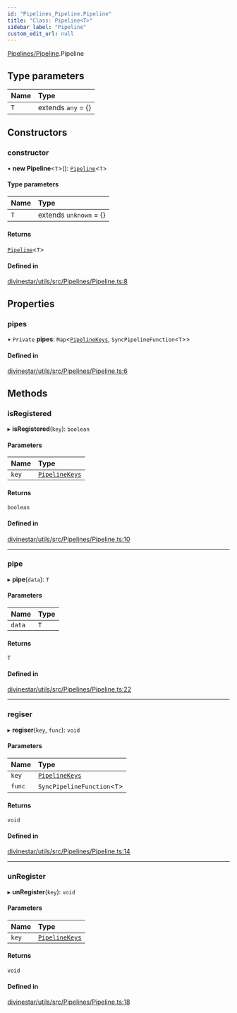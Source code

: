 ```yaml
---
id: "Pipelines_Pipeline.Pipeline"
title: "Class: Pipeline<T>"
sidebar_label: "Pipeline"
custom_edit_url: null
---
```


[Pipelines/Pipeline](../modules/Pipelines_Pipeline.md).Pipeline

## Type parameters

| Name | Type |
| :------ | :------ |
| `T` | extends `any` = {} |

## Constructors

### constructor

• **new Pipeline**\<`T`\>(): [`Pipeline`](Pipelines_Pipeline.Pipeline.md)\<`T`\>

#### Type parameters

| Name | Type |
| :------ | :------ |
| `T` | extends `unknown` = {} |

#### Returns

[`Pipeline`](Pipelines_Pipeline.Pipeline.md)\<`T`\>

#### Defined in

[divinestar/utils/src/Pipelines/Pipeline.ts:8](https://github.com/lucasdamianjohnson/DivineVoxelEngine/blob/596fa7391478620ed460dfb4856ff0a763b91c49/divinestar/utils/src/Pipelines/Pipeline.ts#L8)

## Properties

### pipes

• `Private` **pipes**: `Map`\<[`PipelineKeys`](../modules/Pipelines_Pipeline.md#pipelinekeys), `SyncPipelineFunction`\<`T`\>\>

#### Defined in

[divinestar/utils/src/Pipelines/Pipeline.ts:6](https://github.com/lucasdamianjohnson/DivineVoxelEngine/blob/596fa7391478620ed460dfb4856ff0a763b91c49/divinestar/utils/src/Pipelines/Pipeline.ts#L6)

## Methods

### isRegistered

▸ **isRegistered**(`key`): `boolean`

#### Parameters

| Name | Type |
| :------ | :------ |
| `key` | [`PipelineKeys`](../modules/Pipelines_Pipeline.md#pipelinekeys) |

#### Returns

`boolean`

#### Defined in

[divinestar/utils/src/Pipelines/Pipeline.ts:10](https://github.com/lucasdamianjohnson/DivineVoxelEngine/blob/596fa7391478620ed460dfb4856ff0a763b91c49/divinestar/utils/src/Pipelines/Pipeline.ts#L10)

___

### pipe

▸ **pipe**(`data`): `T`

#### Parameters

| Name | Type |
| :------ | :------ |
| `data` | `T` |

#### Returns

`T`

#### Defined in

[divinestar/utils/src/Pipelines/Pipeline.ts:22](https://github.com/lucasdamianjohnson/DivineVoxelEngine/blob/596fa7391478620ed460dfb4856ff0a763b91c49/divinestar/utils/src/Pipelines/Pipeline.ts#L22)

___

### regiser

▸ **regiser**(`key`, `func`): `void`

#### Parameters

| Name | Type |
| :------ | :------ |
| `key` | [`PipelineKeys`](../modules/Pipelines_Pipeline.md#pipelinekeys) |
| `func` | `SyncPipelineFunction`\<`T`\> |

#### Returns

`void`

#### Defined in

[divinestar/utils/src/Pipelines/Pipeline.ts:14](https://github.com/lucasdamianjohnson/DivineVoxelEngine/blob/596fa7391478620ed460dfb4856ff0a763b91c49/divinestar/utils/src/Pipelines/Pipeline.ts#L14)

___

### unRegister

▸ **unRegister**(`key`): `void`

#### Parameters

| Name | Type |
| :------ | :------ |
| `key` | [`PipelineKeys`](../modules/Pipelines_Pipeline.md#pipelinekeys) |

#### Returns

`void`

#### Defined in

[divinestar/utils/src/Pipelines/Pipeline.ts:18](https://github.com/lucasdamianjohnson/DivineVoxelEngine/blob/596fa7391478620ed460dfb4856ff0a763b91c49/divinestar/utils/src/Pipelines/Pipeline.ts#L18)
